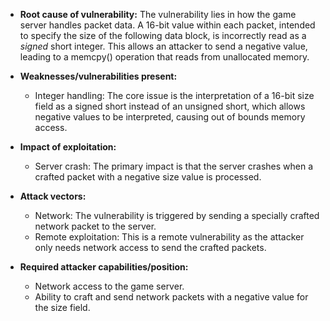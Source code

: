 - **Root cause of vulnerability:** The vulnerability lies in how the game server handles packet data. A 16-bit value within each packet, intended to specify the size of the following data block, is incorrectly read as a *signed* short integer. This allows an attacker to send a negative value, leading to a memcpy() operation that reads from unallocated memory.

- **Weaknesses/vulnerabilities present:**
    - Integer handling: The core issue is the interpretation of a 16-bit size field as a signed short instead of an unsigned short, which allows negative values to be interpreted, causing out of bounds memory access.

- **Impact of exploitation:**
    - Server crash: The primary impact is that the server crashes when a crafted packet with a negative size value is processed.

- **Attack vectors:**
    - Network: The vulnerability is triggered by sending a specially crafted network packet to the server.
    - Remote exploitation: This is a remote vulnerability as the attacker only needs network access to send the crafted packets.

- **Required attacker capabilities/position:**
    - Network access to the game server.
    - Ability to craft and send network packets with a negative value for the size field.